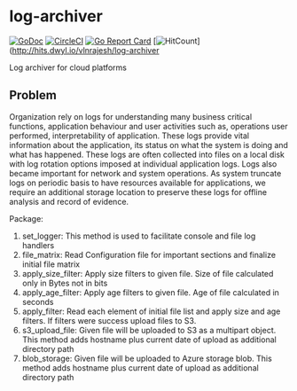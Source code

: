# log-archiver
[![GoDoc](https://godoc.org/github.com/vlnrajesh/log-archiver?status.svg)](http://godoc.org/github.com/vlnrajesh/log-archiver) [![CircleCI](https://circleci.com/gh/vlnrajesh/log-archiver.svg?style=shield)](https://circleci.com/gh/vlnrajesh/log-archiver) [![Go Report Card](https://goreportcard.com/badge/github.com/vlnrajesh/log-archiver)](https://goreportcard.com/report/github.com/vlnrajesh/log-archiver) [![HitCount](http://hits.dwyl.io/vlnrajesh/log-archiver.svg)](http://hits.dwyl.io/vlnrajesh/log-archiver

Log archiver for cloud platforms
## Problem
Organization rely on logs for understanding many business critical functions, application behaviour and user activities such as, operations
user performed, interpretability of application. These logs provide vital information about the application, its status on what the system is doing
and what has happened. These logs are often collected into files on a local disk with log rotation options imposed at individual application logs.
Logs also became important for network and system operations. As system truncate logs on periodic basis to have resources available for
applications, we require an additional storage location to preserve these logs for offline analysis and record of evidence.




Package:
1. set_logger: This method is used to facilitate console and file log handlers
2. file_matrix: Read Configuration file for important sections and finalize initial file matrix
3. apply_size_filter: Apply size filters to given file. Size of file calculated only in Bytes not in bits
4. apply_age_filter: Apply age filters to given file. Age of file calculated in seconds
5. apply_filter: Read each element of initial file list and apply size and age filters. If filters were success upload files to S3.
6. s3_upload_file: Given file will be uploaded to S3 as a multipart object. This method adds hostname plus current date of upload
        as additional directory path
7. blob_storage: Given file will be uploaded to Azure storage blob. This method adds hostname plus current date of upload as additional directory path
